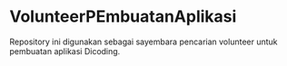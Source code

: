 # VolunteerPEmbuatanAplikasi
Repository ini digunakan sebagai sayembara pencarian volunteer untuk pembuatan aplikasi Dicoding.
